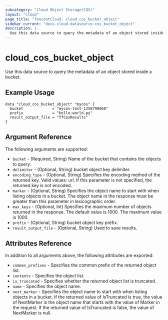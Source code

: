 ```yaml
---
subcategory: "Cloud Object Storage(COS)"
layout: "cloud"
page_title: "TencentCloud: cloud_cos_bucket_object"
sidebar_current: "docs-cloud-datasource-cos_bucket_object"
description: |-
  Use this data source to query the metadata of an object stored inside a bucket.
---
```


# cloud_cos_bucket_object

Use this data source to query the metadata of an object stored inside a bucket.

## Example Usage

```hcl
data "cloud_cos_bucket_object" "mycos" {
  bucket             = "mycos-test-1258798060"
  prefix             = "hello-world.py"
  result_output_file = "TfCosResults"
}
```

## Argument Reference

The following arguments are supported:

* `bucket` - (Required, String) Name of the bucket that contains the objects to query.
* `delimiter` - (Optional, String) bucket object key delimiter.
* `encoding_type` - (Optional, String) Specifies the encoding method of the returned key. Valid values: url. If this parameter is not specified, the returned key is not encoded.
* `marker` - (Optional, String) Specifies the object name to start with when listing objects in a bucket. The object name in the response must be greater than this parameter in lexicographic order.
* `max_keys` - (Optional, Int) Specifies the maximum number of objects returned in the response. The default value is 1000. The maximum value is 1000.
* `prefix` - (Optional, String) bucket object key prefix.
* `result_output_file` - (Optional, String) Used to save results.

## Attributes Reference

In addition to all arguments above, the following attributes are exported:

* `common_prefixes` - Specifies the common prefix of the returned object list.
* `contents` - Specifies the object list.
* `is_truncated` - Specifies whether the returned object list is truncated.
* `name` - Specifies the object name.
* `next_marker` - Specifies the object name to start with when listing objects in a bucket. If the returned value of IsTruncated is true, the value of NextMarker is the object name that starts with the value of Marker in the request. If the returned value of IsTruncated is false, the value of NextMarker is null.


